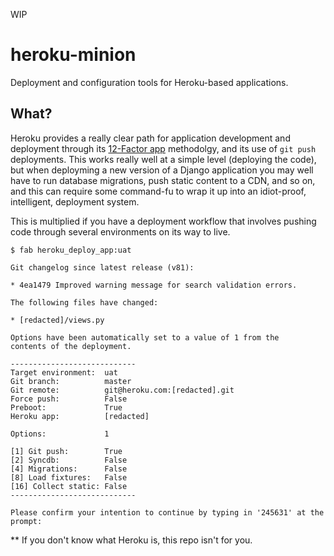 WIP


heroku-minion
=============

Deployment and configuration tools for Heroku-based applications.

What?
-----

Heroku provides a really clear path for application development and
deployment through its [12-Factor app](http://12factor.net/) methodolgy,
and its use of `git push` deployments. This works really well at a simple
level (deploying the code), but when deployming a new version of a Django
application you may well have to run database migrations, push static
content to a CDN, and so on, and this can require some command-fu to
wrap it up into an idiot-proof, intelligent, deployment system.

This is multiplied if you have a deployment workflow that involves
pushing code through several environments on its way to live.



```shell
$ fab heroku_deploy_app:uat

Git changelog since latest release (v81):

* 4ea1479 Improved warning message for search validation errors.

The following files have changed:

* [redacted]/views.py

Options have been automatically set to a value of 1 from the
contents of the deployment.

----------------------------
Target environment:  uat
Git branch:          master
Git remote:          git@heroku.com:[redacted].git
Force push:          False
Preboot:             True
Heroku app:          [redacted]

Options:             1

[1] Git push:        True
[2] Syncdb:          False
[4] Migrations:      False
[8] Load fixtures:   False
[16] Collect static: False
----------------------------

Please confirm your intention to continue by typing in '245631' at the prompt:
```

















** If you don't know what Heroku is, this repo isn't for you.

